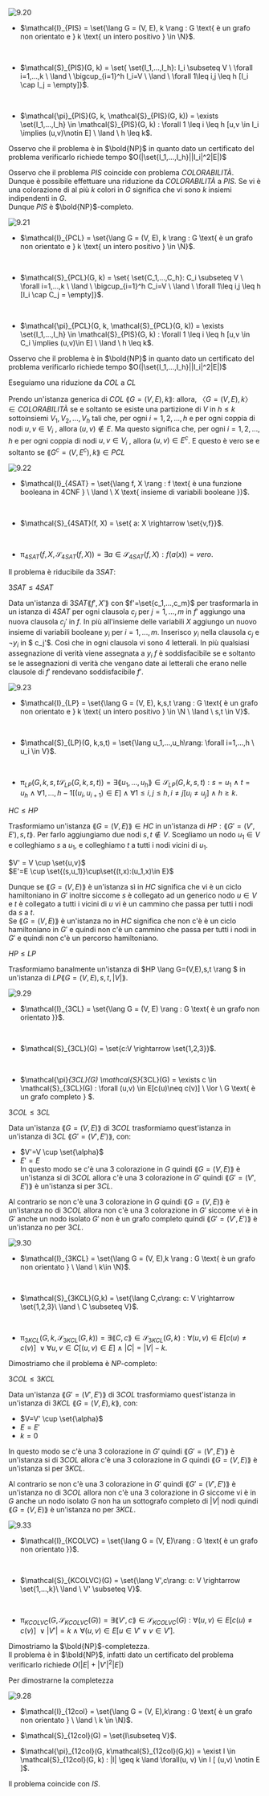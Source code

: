 ![9.20](../Screen/partis.png)  

+ $\mathcal{I}_{PIS} = \set{\lang G = (V, E), k \rang : G \text{ è un grafo non orientato e } k \text{ un intero positivo } \in \N}$.
<br>

+ $\mathcal{S}_{PIS}(G, k) = \set{ \set{I_1,...,I_h}: I_i \subseteq V \ \forall i=1,...,k \ \land \ \bigcup_{i=1}^h I_i=V \ \land \ \forall 1\leq i,j \leq h [I_i \cap I_j = \empty]}$.
<br>

+ $\mathcal{\pi}_{PIS}(G, k, \mathcal{S}_{PIS}(G, k)) = \exists \set{I_1,...,I_h} \in \mathcal{S}_{PIS}(G, k) : \forall 1 \leq i \leq h [u,v \in I_i \implies (u,v)\notin E] \ \land \ h \leq k$.  

Osservo che il problema è in $\bold{NP}$ in quanto dato un certificato del problema verificarlo richiede tempo $O(|\set{I_1,...,I_h}||I_i|^2|E|)$    

Osservo che il problema $PIS$ coincide con problema $COLORABILITÀ$. Dunque è possibile effettuare una riduzione da $COLORABILITÀ$ a $PIS$. Se vi è una colorazione di al più $k$ colori in $G$ significa che vi sono $k$ insiemi indipendenti in $G$.  
Dunque $PIS$ è $\bold{NP}$-completo.  

![9.21](../Screen/partcl.png)  

+ $\mathcal{I}_{PCL} = \set{\lang G = (V, E), k \rang : G \text{ è un grafo non orientato e } k \text{ un intero positivo } \in \N}$.
<br>

+ $\mathcal{S}_{PCL}(G, k) = \set{ \set{C_1,...,C_h}: C_i \subseteq V \ \forall i=1,...,k \ \land \ \bigcup_{i=1}^h C_i=V \ \land \ \forall 1\leq i,j \leq h [I_i \cap C_j = \empty]}$.
<br>

+ $\mathcal{\pi}_{PCL}(G, k, \mathcal{S}_{PCL}(G, k)) = \exists \set{I_1,...,I_h} \in \mathcal{S}_{PIS}(G, k) : \forall 1 \leq i \leq h [u,v \in C_i \implies (u,v)\in E] \ \land \ h \leq k$.    

Osservo che il problema è in $\bold{NP}$ in quanto dato un certificato del problema verificarlo richiede tempo $O(|\set{I_1,...,I_h}||I_i|^2|E|)$      

Eseguiamo una riduzione da $COL$ a $CL$  

Prendo un'istanza generica di $COL \ \lang G=(V,E),k \rang$: allora, 〈$G = (V, E), k〉 ∈ COLORABILITÀ$ se e soltanto se esiste una partizione di $V$ in $h ≤ k$ sottoinsiemi $V_1,V_2, . . . ,V_h$ tali che, per ogni $i = 1, 2, . . . , h$ e per ogni coppia di nodi $u, v ∈ V_i$ , allora $(u, v) \notin E$. Ma questo significa che, per ogni $i = 1, 2, . . . , h$ e per ogni coppia di nodi $u, v ∈ V_i$ , allora $(u, v) ∈ E^c$. E questo è vero se e soltanto se $\lang G^c = (V, E^c), k\rang ∈ PCL$

![9.22](../Screen/4SAT.png)

+ $\mathcal{I}_{4SAT} = \set{\lang f, X \rang : f \text{ è una funzione booleana in 4CNF } \ \land \ X \text{ insieme di variabili booleane }}$.
<br>

+ $\mathcal{S}_{4SAT}(f, X) = \set{ a: X \rightarrow \set{v,f}}$.
<br>

+ $\mathcal{\pi}_{4SAT}(f, X, \mathcal{S}_{4SAT}(f, X)) = \exists a \in \mathcal{S}_{4SAT}(f, X) : f(a(x))=vero$.    

Il problema è riducibile da $3SAT$:  

$3SAT \leq 4SAT$  

Data un'istanza di $3SAT \lang f', X' \rang$ con $f'=\set{c_1,...,c_m}$ per trasformarla in un istanza di $4SAT$ per ogni clausola $c_j$ per $j=1,...,m$ in $f'$ aggiungo una nuova clausola $c_j'$ in $f$. In più all'insieme delle variabili $X$ aggiungo un nuovo insieme di variabili booleane $y_i$ per $i=1,...,m$. Inserisco $y_i$ nella clausola $c_j$ e $\neg y_i$ in $ c_j'$.  Così che in ogni clausola vi sono 4 letterali. In più qualsiasi assegnazione di verità viene assegnata a $y_i$ $f$ è soddisfacibile se e soltanto se le assegnazioni di verità che vengano date ai letterali che erano nelle clausole di $f'$ rendevano soddisfacibile $f'$.  

![9.23](../Screen/HC10.png)  

+ $\mathcal{I}_{LP} = \set{\lang G = (V, E), k,s,t \rang : G \text{ è un grafo non orientato e } k \text{ un intero positivo } \in \N \ \land \ s,t \in V}$.
<br>

+ $\mathcal{S}_{LP}(G, k,s,t) = \set{\lang u_1,...,u_h\rang: \forall i=1,...,h \ u_i \in V}$.
<br>

+ $\mathcal{\pi}_{LP}(G, k,s,t \mathcal{S}_{LP}(G, k,s,t)) = \exists \lang u_1,...,u_h\rang \in \mathcal{S}_{LP}(G, k,s,t) : s=u_1 \ \land \ t=u_h \ \land \ \forall 1,...,h-1[(u_i,u_{i+1})\in E] \ \land \ \forall 1\leq i,j \leq h, i \neq j[u_i \neq u_j] \ \land \ h \geq k$.  

$HC \leq HP$  

Trasformiamo un'istanza $\lang G=(V,E) \rang \in HC$ in un'istanza di $HP: \lang G'=(V',E'),s,t\rang$. Per farlo aggiungiamo due nodi $s,t \notin V$. Scegliamo un nodo $u_1 \in V$ e colleghiamo $s$ a $u_1$, e colleghiamo $t$ a tutti i nodi vicini di $u_1$. 

$V' = V \cup \set{u,v}$  
$E'=E \cup \set{(s,u_1)}\cup\set{(t,x):(u_1,x)\in E}$  

Dunque se $\lang G=(V,E) \rang$ è un'istanza sì in $HC$ significa che vi è un ciclo hamiltoniano in $G'$ inoltre siccome $s$ è collegato ad un generico nodo $u \in V$ e $t$ è collegato a tutti i vicini di $u$ vi è un cammino che passa per tutti i nodi da $s$ a $t$.   
Se $\lang G=(V,E) \rang$ è un'istanza no in $HC$ significa che non c'è è un ciclo hamiltoniano in $G'$ e quindi non c'è un cammino che passa per tutti i nodi in $G'$ e quindi non c'è un percorso hamiltoniano.  

$HP \leq LP$  

Trasformiamo banalmente un'istanza di $HP \lang G=(V,E),s,t \rang $ in un'istanza di $LP \lang G=(V,E),s,t, |V| \rang$.

![9.29](../Screen/3colclq.png)  

+ $\mathcal{I}_{3CL} = \set{\lang G = (V, E) \rang : G \text{ è un grafo non orientato }}$.
<br>

+ $\mathcal{S}_{3CL}(G) = \set{c:V \rightarrow \set{1,2,3}}$.
<br>

+ $\mathcal{\pi}_{3CL}(G) \mathcal{S}_{3CL}(G) = \exists c  \in \mathcal{S}_{3CL}(G) : \forall (u,v) \in E[c(u)\neq c(v)] \ \lor \ G \text{ è un grafo completo } $.  

$3COL \leq 3CL$   

Data un'istanza $\lang G=(V,E) \rang$ di $3COL$ trasformiamo quest'istanza in un'istanza di $3CL$ $\lang G'=(V',E')\rang$, con:  
+ $V'=V \cup \set{\alpha}$  
+ $E'=E$  
In questo modo se c'è una 3 colorazione in $G$ quindi $\lang G=(V,E) \rang$ è un'istanza si di $3COL$ allora c'è una 3 colorazione in $G'$ quindi $\lang G'=(V',E') \rang$ è un'istanza si per $3CL$.  

Al contrario se non c'è una 3 colorazione in $G$ quindi $\lang G=(V,E) \rang$ è un'istanza no di $3COL$ allora non c'è una 3 colorazione in $G'$ siccome vi è in $G'$ anche un nodo isolato $G'$ non è un grafo completo quindi $\lang G'=(V',E') \rang$ è un'istanza no per $3CL$.  

  
![9.30](../Screen/3colkclq.png)  

+ $\mathcal{I}_{3KCL} = \set{\lang G = (V, E),k \rang : G \text{ è un grafo non orientato } \ \land \ k\in \N}$.
<br>

+ $\mathcal{S}_{3KCL}(G,k) = \set{\lang C,c\rang: c: V \rightarrow \set{1,2,3}\ \land \ C \subseteq V}$.
<br>

+ $\mathcal{\pi}_{3KCL}(G,k , \mathcal{S}_{3KCL}(G,k)) = \exists \lang C,c\rang  \in \mathcal{S}_{3KCL}(G,k) : \forall (u,v) \in E[c(u)\neq c(v)] \ \lor \forall u,v \in C[(u,v) \in E] \ \land \ |C|=|V|-k$.    

Dimostriamo che il problema è $NP$-completo:  

$3COL \leq 3KCL$   

Data un'istanza $\lang G'=(V',E') \rang$ di $3COL$ trasformiamo quest'istanza in un'istanza di $3KCL$ $\lang G=(V,E),k\rang$, con:

+ $V=V' \cup \set{\alpha}$  
+ $E=E'$
+ $k=0$
    
In questo modo se c'è una 3 colorazione in $G'$ quindi $\lang G'=(V',E') \rang$ è un'istanza si di $3COL$ allora c'è una 3 colorazione in $G$ quindi $\lang G=(V,E) \rang$ è un'istanza si per $3KCL$.  

Al contrario se non c'è una 3 colorazione in $G'$ quindi $\lang G'=(V',E') \rang$ è un'istanza no di $3COL$ allora non c'è una 3 colorazione in $G$ siccome vi è in $G$ anche un nodo isolato $G$ non ha un sottografo completo di $|V|$ nodi quindi $\lang G=(V,E) \rang$ è un'istanza no per $3KCL$.    

![9.33](../Screen/kcolvc.png)  

+ $\mathcal{I}_{KCOLVC} = \set{\lang G = (V, E)\rang : G \text{ è un grafo non orientato }}$.
<br>

+ $\mathcal{S}_{KCOLVC}(G) = \set{\lang V',c\rang: c: V \rightarrow \set{1,...,k}\ \land \ V' \subseteq V}$.
<br>

+ $\mathcal{\pi}_{KCOLVC}(G, \mathcal{S}_{KCOLVC}(G)) = \exists \lang V',c\rang  \in \mathcal{S}_{KCOLVC}(G) : \forall (u,v) \in E[c(u)\neq c(v)] \ \lor |V'|=k \ \land \ \forall (u,v) \in E[u \in V' \lor v \in V']$.  

Dimostriamo la $\bold{NP}$-completezza.  
Il problema è in $\bold{NP}$, infatti dato un certificato del problema verificarlo richiede $O(|E|+|V'|^2|E|)$  

Per dimostrarne la completezza 

![9.28](../Screen/928.png)

+ $\mathcal{I}_{12col} = \set{\lang G = (V, E),k\rang : G \text{ è un grafo non orientato } \ \land \ k \in \N}$.


+ $\mathcal{S}_{12col}(G) = \set{I\subseteq V}$.


+ $\mathcal{\pi}_{12col}(G, k\mathcal{S}_{12col}(G,k)) = \exist I \in \mathcal{S}_{12col}(G, k) : |I| \geq k \land \forall(u, v) \in I [ (u,v) \notin E ]$.  

Il problema coincide con $IS$.  

